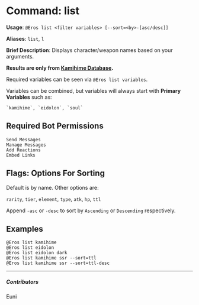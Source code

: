 # Command: list


**Usage**: `@Eros list <filter variables> [--sort=<by>-[asc/desc]]`

**Aliases**: `list`, `l`

**Brief Description**: Displays character/weapon names based on your arguments.



__Results are only from [**Kamihime Database**](http://kamihimedb.win/).__

Required variables can be seen via `@Eros list variables`.

Variables can be combined, but variables will always start with __Primary Variables__ such as:

	`kamihime`, `eidolon`, `soul`

## Required Bot Permissions

```
Send Messages
Manage Messages
Add Reactions
Embed Links
```

## Flags: Options For Sorting


Default is by name. Other options are:

`rarity`, `tier`, `element`, `type`, `atk`, `hp`, `ttl`

Append `-asc` or `-desc` to sort by <type> `Ascending` or `Descending` respectively.

## Examples

```
@Eros list kamihime
@Eros list eidolon
@Eros list eidolon dark
@Eros list kamihime ssr --sort=ttl
@Eros list kamihime ssr --sort=ttl-desc
```


---

##### Contributors


Euni
